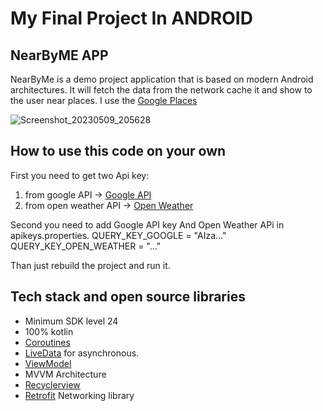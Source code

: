 # My Final Project In ANDROID

## NearByME APP
NearByMe is a demo project application that is based on modern Android architectures. It will fetch the data from the network
cache it and show to the user near places. I use the [Google Places](https://developers.google.com/maps/documentation/places/web-service/overview?hl=en)

![Screenshot_20230509_205628](https://github.com/niv881/nivhasonFinalProject/assets/111022872/0178ac63-a57f-45bc-81f8-2bf68ea47a78)

## How to use this code on your own

First you need to get two Api key:
1) from google API ->  [Google API](https://developers.google.com/maps/documentation/javascript/get-api-key?hl=en)
2) from open weather API -> [Open Weather](https://openweathermap.org/api)

Second you need to add Google API key And Open Weather APi in apikeys.properties.
QUERY_KEY_GOOGLE = "AIza..."
QUERY_KEY_OPEN_WEATHER = "..."

Than just rebuild the project and run it.

## Tech stack and open source libraries
- Minimum SDK level 24
- 100% kotlin 
- [Coroutines](https://developer.android.com/kotlin/coroutines)
- [LiveData](https://developer.android.com/topic/libraries/architecture/livedata) for asynchronous.
- [ViewModel](https://developer.android.com/topic/libraries/architecture/viewmodel?gclsrc=ds&gclsrc=ds&gclid=COSn4ZOYx_ICFRYUjgodNmoF8w)
- MVVM Architecture
- [Recyclerview](https://developer.android.com/develop/ui/views/layout/recyclerview)
- [Retrofit](https://square.github.io/retrofit/) Networking library





